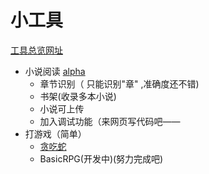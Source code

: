 # 小工具
[工具总览网址](http://jeoooe.github.io/tool/)

+ 小说阅读 [alpha](http://jeoooe.github.io/tool/Books/BookReader.html)
  + 章节识别（ 只能识别"章" ,准确度还不错)
  + 书架(收录多本小说)
  + 小说可上传
  + 加入调试功能（来网页写代码吧——
+ 打游戏（简单）
  + [贪吃蛇](http://jeoooe.github.io/tool/Games/Snake.html)
  + BasicRPG(开发中)(努力完成吧)
